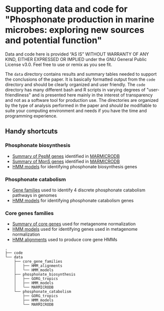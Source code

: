 # Supporting data and code for "Phosphonate production in marine microbes: exploring new sources and potential function"

Data and code here is provided “AS IS” WITHOUT WARRANTY OF ANY KIND, EITHER EXPRESSED OR IMPLIED under the GNU General Public License v3.0. Feel free to use or remix as you see fit.

The `data` directory contains results and summary tables needed to support the conclusions of the paper. It is basically formatted output from the `code` directory and should be clearly organized and user friendly. The `code` directory has many different bash and R scripts in varying degrees of "user-friendliness" and is presented here mainly in the interest of transparency and not as a software tool for production use. The directories are organized by the type of analysis performed in the paper and *should be* modifiable to suite your computing environment and needs if you have the time and programming experience.

## Handy shortcuts

### Phosphonate biosynthesis
- [Summary of PepM genes](data/phosphonate_biosynthesis/MARMICRODB/pepm_genes.md) identified in [MARMICRODB](https://zenodo.org/record/3520509)
- [Summary of MpnS genes](data/phosphonate_biosynthesis/MARMICRODB/mpns_genes.md) identified in [MARMICRODB](https://zenodo.org/record/3520509)
- [HMM models](data/phosphonate_biosynthesis/HMM_models) for identifying phosphonate biosynthesis genes

### Phosphonate catabolism
- [Gene families](data/phosphonate_catabolism/HMM_models/phosphonate_utilization_families.md) used to identify 4 discrete phosphonate catabolism pathways in genomes
- [HMM models](data/phosphonate_catabolism/HMM_models) for identifying phosphonate catabolism genes

### Core genes families
- [Summary of core genes](data/core_gene_families/core_gene_families.tsv) used for metagenome normalization
- [HMM models](data/core_gene_families/HMM_models) used for identifying genes used in metagenome normalization
- [HMM alignments](data/core_gene_families/HMM_alignments) used to produce core gene HMMs

```
.
├── code
└── data
    ├── core_gene_families
    │   ├── HMM_alignments
    │   └── HMM_models
    ├── phosphonate_biosynthesis
    │   ├── GORG_tropics
    │   ├── HMM_models
    │   └── MARMICRODB
    └── phosphonate_catabolism
        ├── GORG_tropics
        ├── HMM_models
        └── MARMICRODB
```